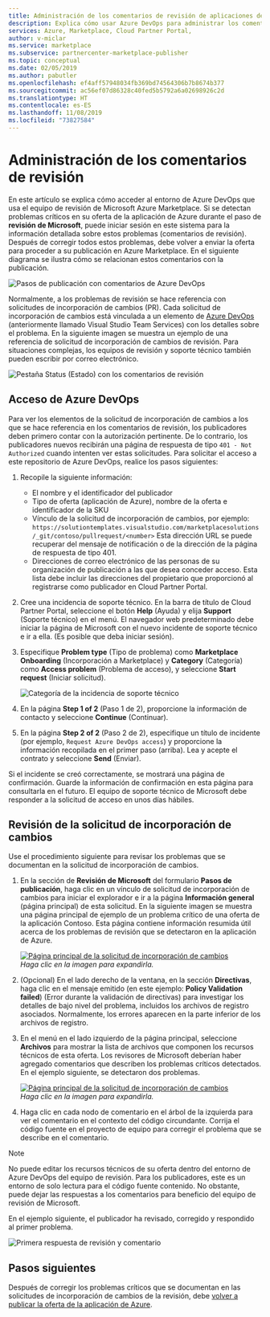 ```yaml
---
title: Administración de los comentarios de revisión de aplicaciones de Azure | Azure Marketplace
description: Explica cómo usar Azure DevOps para administrar los comentarios de revisión de ofertas de aplicaciones de Azure para Azure Marketplace.
services: Azure, Marketplace, Cloud Partner Portal,
author: v-miclar
ms.service: marketplace
ms.subservice: partnercenter-marketplace-publisher
ms.topic: conceptual
ms.date: 02/05/2019
ms.author: pabutler
ms.openlocfilehash: ef4aff57948034fb369bd74564306b7b8674b377
ms.sourcegitcommit: ac56ef07d86328c40fed5b5792a6a02698926c2d
ms.translationtype: HT
ms.contentlocale: es-ES
ms.lasthandoff: 11/08/2019
ms.locfileid: "73827584"
---
```

# <a name="handling-review-feedback"></a>Administración de los comentarios de revisión

En este artículo se explica cómo acceder al entorno de Azure DevOps que usa el equipo de revisión de Microsoft Azure Marketplace.  Si se detectan problemas críticos en su oferta de la aplicación de Azure durante el paso de **revisión de Microsoft**, puede iniciar sesión en este sistema para la información detallada sobre estos problemas (comentarios de revisión).  Después de corregir todos estos problemas, debe volver a enviar la oferta para proceder a su publicación en Azure Marketplace.  En el siguiente diagrama se ilustra cómo se relacionan estos comentarios con la publicación.

![Pasos de publicación con comentarios de Azure DevOps](./media/pub-flow-vsts-access.png)

Normalmente, a los problemas de revisión se hace referencia con solicitudes de incorporación de cambios (PR).  Cada solicitud de incorporación de cambios está vinculada a un elemento de [Azure DevOps](https://azure.microsoft.com/services/devops/) (anteriormente llamado Visual Studio Team Services) con los detalles sobre el problema.  En la siguiente imagen se muestra un ejemplo de una referencia de solicitud de incorporación de cambios de revisión.  Para situaciones complejas, los equipos de revisión y soporte técnico también pueden escribir por correo electrónico. 

![Pestaña Status (Estado) con los comentarios de revisión](./media/status-tab-ms-review.png)


## <a name="azure-devops-access"></a>Acceso de Azure DevOps

Para ver los elementos de la solicitud de incorporación de cambios a los que se hace referencia en los comentarios de revisión, los publicadores deben primero contar con la autorización pertinente.  De lo contrario, los publicadores nuevos recibirán una página de respuesta de tipo `401 - Not Authorized` cuando intenten ver estas solicitudes.  Para solicitar el acceso a este repositorio de Azure DevOps, realice los pasos siguientes:

1. Recopile la siguiente información:
    - El nombre y el identificador del publicador
    - Tipo de oferta (aplicación de Azure), nombre de la oferta e identificador de la SKU
    - Vínculo de la solicitud de incorporación de cambios, por ejemplo: `https://solutiontemplates.visualstudio.com/marketplacesolutions/_git/contoso/pullrequest/<number>` Esta dirección URL se puede recuperar del mensaje de notificación o de la dirección de la página de respuesta de tipo 401.
    - Direcciones de correo electrónico de las personas de su organización de publicación a las que desea conceder acceso.  Esta lista debe incluir las direcciones del propietario que proporcionó al registrarse como publicador en Cloud Partner Portal.
2. Cree una incidencia de soporte técnico.  En la barra de título de Cloud Partner Portal, seleccione el botón **Help** (Ayuda) y elija **Support** (Soporte técnico) en el menú.  El navegador web predeterminado debe iniciar la página de Microsoft con el nuevo incidente de soporte técnico e ir a ella.  (Es posible que deba iniciar sesión).
3. Especifique **Problem type** (Tipo de problema) como **Marketplace Onboarding** (Incorporación a Marketplace) y **Category** (Categoría) como **Access problem** (Problema de acceso), y seleccione **Start request** (Iniciar solicitud).

    ![Categoría de la incidencia de soporte técnico](./media/support-incident1.png)

4. En la página **Step 1 of 2** (Paso 1 de 2), proporcione la información de contacto y seleccione **Continue** (Continuar).
5. En la página **Step 2 of 2** (Paso 2 de 2), especifique un título de incidente (por ejemplo, `Request Azure DevOps access`) y proporcione la información recopilada en el primer paso (arriba).  Lea y acepte el contrato y seleccione **Send** (Enviar).

Si el incidente se creó correctamente, se mostrará una página de confirmación.  Guarde la información de confirmación en esta página para consultarla en el futuro.  El equipo de soporte técnico de Microsoft debe responder a la solicitud de acceso en unos días hábiles.


## <a name="reviewing-the-pull-request"></a>Revisión de la solicitud de incorporación de cambios 

Use el procedimiento siguiente para revisar los problemas que se documentan en la solicitud de incorporación de cambios.

1. En la sección de **Revisión de Microsoft** del formulario **Pasos de publicación**, haga clic en un vínculo de solicitud de incorporación de cambios para iniciar el explorador e ir a la página **Información general** (página principal) de esta solicitud.  En la siguiente imagen se muestra una página principal de ejemplo de un problema crítico de una oferta de la aplicación Contoso.  Esta página contiene información resumida útil acerca de los problemas de revisión que se detectaron en la aplicación de Azure.  

    [![Página principal de la solicitud de incorporación de cambios](./media/pr-home-page-thumb.png)](./media/pr-home-page.png)
    <br/> *Haga clic en la imagen para expandirla.*
    
2. (Opcional) En el lado derecho de la ventana, en la sección **Directivas**, haga clic en el mensaje emitido (en este ejemplo: **Policy Validation failed**) (Error durante la validación de directivas) para investigar los detalles de bajo nivel del problema, incluidos los archivos de registro asociados.  Normalmente, los errores aparecen en la parte inferior de los archivos de registro.

3. En el menú en el lado izquierdo de la página principal, seleccione **Archivos** para mostrar la lista de archivos que componen los recursos técnicos de esta oferta.  Los revisores de Microsoft deberían haber agregado comentarios que describen los problemas críticos detectados.  En el ejemplo siguiente, se detectaron dos problemas. 

    [![Página principal de la solicitud de incorporación de cambios](./media/pr-files-page-thumb.png)](./media/pr-files-page.png)
    <br/> *Haga clic en la imagen para expandirla.*

4. Haga clic en cada nodo de comentario en el árbol de la izquierda para ver el comentario en el contexto del código circundante.  Corrija el código fuente en el proyecto de equipo para corregir el problema que se describe en el comentario.

> [!Note]
> No puede editar los recursos técnicos de su oferta dentro del entorno de Azure DevOps del equipo de revisión.  Para los publicadores, este es un entorno de solo lectura para el código fuente contenido.  No obstante, puede dejar las respuestas a los comentarios para beneficio del equipo de revisión de Microsoft.

   En el ejemplo siguiente, el publicador ha revisado, corregido y respondido al primer problema.

   ![Primera respuesta de revisión y comentario](./media/first-comment-reply.png)


## <a name="next-steps"></a>Pasos siguientes

Después de corregir los problemas críticos que se documentan en las solicitudes de incorporación de cambios de la revisión, debe [volver a publicar la oferta de la aplicación de Azure](./cpp-publish-offer.md).
